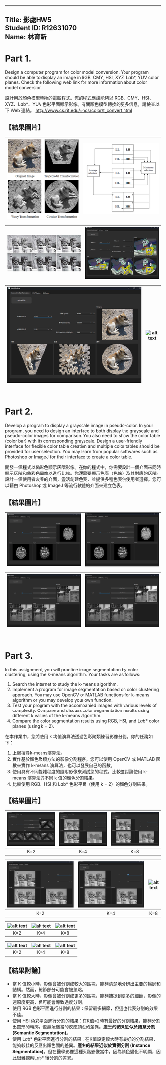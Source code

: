 
<!-- title: 影處HW5 -->
---
Title: 影處HW5  
Student ID: R12631070  
Name: 林育新  
---

# Part 1. 
Design a computer program for color model conversion. Your program should be able to display an image in RGB, CMY, HSI, XYZ, L*a*b*, YUV color planes. Check the following web link for more information about color model conversion.

設計用於顏色模型轉換的電腦程式。您的程式應該能夠以 RGB、CMY、HSI、XYZ、L*a*b*、YUV 色彩平面顯示影像。有關顏色模型轉換的更多信息，請檢查以下 Web 連結。
http://www.cs.rit.edu/~ncs/color/t_convert.html

## 【結果圖片】

| ![alt text](readme_figure/image.png) | ![alt text](readme_figure/image-1.png) |
| :----------------------------------: | :------------------------------------: |

| ![alt text](readme_figure/image-2.png) | ![alt text](readme_figure/image-3.png) |
| :------------------------------------: | :------------------------------------: |

| ![alt text](readme_figure/image-4.png) | ![alt text](readme_figure/image-15.png) |
| :------------------------------------: | :-------------------------------------: |
 

<br/>

# Part 2. 
Develop a program to display a grayscale image in pseudo-color. In your program, you need to design an interface to both display the grayscale and pseudo-color images for comparison. You also need to show the color table (color bar) with its corresponding grayscale.
Design a user-friendly interface for flexible color table creation and multiple color tables should be provided for user selection. You may learn from popular softwares such as Photoshop or ImageJ for their interface to create a color table.

開發一個程式以偽彩色顯示灰階影像。在你的程式中，你需要設計一個介面來同時顯示灰階和偽彩色圖像以進行比較。您還需要顯示色表（色條）及其對應的灰階。
設計一個使用者友善的介面，靈活創建色表，並提供多種色表供使用者選擇。您可以藉由 Photoshop 或 ImageJ 等流行軟體的介面來建立色表。

## 【結果圖片】
| ![alt text](readme_figure/image-5.png) | ![alt text](readme_figure/image-6.png) |
| :------------------------------------: | :------------------------------------: |

| ![alt text](readme_figure/image-7.png) | ![alt text](readme_figure/image-8.png) |
| :------------------------------------: | :------------------------------------: |

<br/>

# Part 3. 
In this assignment, you will practice image segmentation by color clustering, using the k-means algorithm. Your tasks are as follows:
1. Search the internet to study the k-means algorithm.
2. Implement a program for image segmentation based on color clustering approach. You may use OpenCV or MATLAB functions for k-means algorithm or you may develop your own function.
3. Test your program with the accompanied images with various levels of complexity. Compare and discuss color segmentation results using different k values of the k-means algorithm.
4. Compare the color segmentation results using RGB, HSI, and L*a*b* color planes (using k = 2).


在本作業中，您將使用 k 均值演算法透過色彩聚類練習影像分割。你的任務如下： 
1. 上網搜尋k-means演算法。
2. 實作基於顏色聚類方法的影像分割程序。您可以使用 OpenCV 或 MATLAB 函數來實作 k-means 演算法，也可以發展自己的函數。
3. 使用具有不同複雜程度的隨附影像來測試您的程式。比較並討論使用 k-means 演算法的不同 k 值的顏色分割結果。
4. 比較使用 RGB、HSI 和 L*a*b* 色彩平面（使用 k = 2）的顏色分割結果。



<!-- <br/> -->

## 【結果圖片】
| ![alt text](readme_figure/image-9.png) | ![alt text](readme_figure/image-10.png) | ![alt text](readme_figure/image-11.png) |
| :------------------------------------: | :-------------------------------------: | :-------------------------------------: |
|                  K=2                   |                   K=4                   |                   K=8                   |

| ![alt text](readme_figure/image-12.png) | ![alt text](readme_figure/image-13.png) | ![alt text](readme_figure/image-14.png) |
| :-------------------------------------: | :-------------------------------------: | :-------------------------------------: |
|                   K=2                   |                   K=4                   |                   K=8                   |

| ![alt text](readme_figure/image-16.png) | ![alt text](readme_figure/image-17.png) | ![alt text](readme_figure/image-18.png) |
| :-------------------------------------: | :-------------------------------------: | :-------------------------------------: |
|                   K=2                   |                   K=4                   |                   K=8                   |

| ![alt text](readme_figure/image-19.png) | ![alt text](readme_figure/image-20.png) | ![alt text](readme_figure/image-21.png) |
| :-------------------------------------: | :-------------------------------------: | :-------------------------------------: |
|                   K=2                   |                   K=4                   |                   K=8                   |

## 【結果討論】
- 當 K 值較小時，影像會被分割成較大的區塊，能夠清楚地分辨出主要的輪廓和結構。然而，細節部分可能會被忽略。
- 當 K 值較大時，影像會被分割成更多的區塊，能夠捕捉到更多的細節，影像的還原度更高，但可能會導致過度分割。
- 使用 RGB 色彩平面進行分割的結果：保留最多細節，但這也代表分割的效果不佳。
- 使用 HSI 色彩平面進行分割的結果：在K值=2時有最好的分割結果，能夠分割出圖形的輪廓，但無法適當的反應顏色的差異。**產生的結果近似於語意分割 (Semantic Segmentation)**。
- 使用 L*a*b* 色彩平面進行分割的結果：在K值設定較大時有最好的分割結果，能夠較佳的反應出顏色間的差異。**產生的結果近似於實例分割 (Instance Segmentation)**。但在醫學影像這種灰階影像當中，因為顏色變化不明顯，因此很難觀察L*a*b* 後分割的差異。


